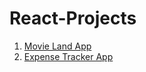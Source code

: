 # React-Projects
1. [Movie Land App](https://movie-land-app.surge.sh/)
2. [Expense Tracker App](https://expense-tracker-basic.surge.sh/)

